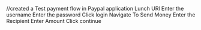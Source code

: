 //created a Test payment flow in Paypal application
Lunch URl
Enter the username
Enter the password
Click login
Navigate To Send Money
Enter the Recipient
Enter Amount
Click continue
